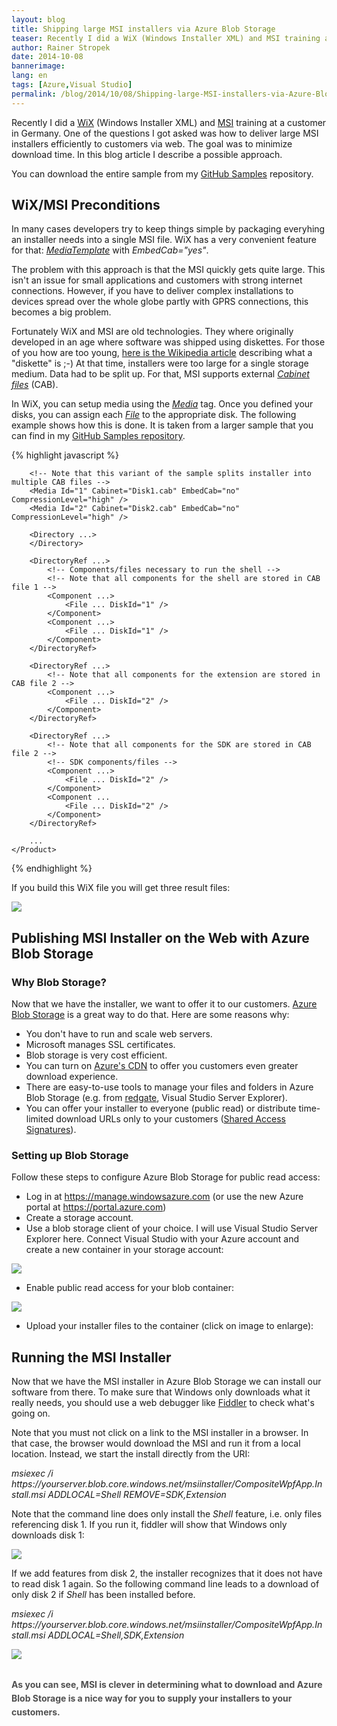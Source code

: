 ```yaml
---
layout: blog
title: Shipping large MSI installers via Azure Blob Storage
teaser: Recently I did a WiX (Windows Installer XML) and MSI training at a customer in Germany. One of the questions I got asked was how to deliver large MSI installers efficiently to customers via web. The goal was to minimize download time. In this blog article I describe a possible approach.
author: Rainer Stropek
date: 2014-10-08
bannerimage: 
lang: en
tags: [Azure,Visual Studio]
permalink: /blog/2014/10/08/Shipping-large-MSI-installers-via-Azure-Blob-Storage
---
```


<p>Recently I did a <a href="http://wixtoolset.org" target="_blank">WiX</a> (Windows Installer XML) and <a href="http://msdn.microsoft.com/en-us/library/cc185688(v=vs.85).aspx" target="_blank">MSI</a> training at a customer in Germany. One of the questions I got asked was how to deliver large MSI installers efficiently to customers via web. The goal was to minimize download time. In this blog article I describe a possible approach.</p><p class="showcase">You can download the entire sample from my <a href="https://github.com/rstropek/Samples/tree/master/WiXSamples/CompositeWpfAppWithInstaller" target="_blank">GitHub Samples</a> repository.</p><h2>WiX/MSI Preconditions</h2><p>In many cases developers try to keep things simple by packaging everyhing an installer needs into a single MSI file. WiX has a very convenient feature for that: <a href="http://wixtoolset.org/documentation/manual/v3/xsd/wix/mediatemplate.html" target="_blank"><em>MediaTemplate</em></a> with <em>EmbedCab="yes"</em>.</p><p>The problem with this approach is that the MSI quickly gets quite large. This isn't an issue for small applications and customers with strong internet connections. However, if you have to deliver complex installations to devices spread over the whole globe partly with GPRS connections, this becomes a big problem.</p><p>Fortunately WiX and MSI are old technologies. They where originally developed in an age where software was shipped using diskettes. For those of you how are too young, <a href="http://en.wikipedia.org/wiki/Floppy_disk" target="_blank">here is the Wikipedia article</a> describing what a "diskette" is ;-) At that time, installers were too large for a single storage medium. Data had to be split up. For that, MSI supports external <a href="http://en.wikipedia.org/wiki/Cabinet_(file_format)" target="_blank"><em>Cabinet files</em></a> (CAB).</p><p>In WiX, you can setup media using the <em><a href="http://wixtoolset.org/documentation/manual/v3/xsd/wix/media.html" target="_blank">Media</a></em> tag. Once you defined your disks, you can assign each <em><a href="http://wixtoolset.org/documentation/manual/v3/xsd/wix/file.html" target="_blank">File</a></em> to the appropriate disk. The following example shows how this is done. It is taken from a larger sample that you can find in my <a href="https://github.com/rstropek/Samples/blob/master/WiXSamples/CompositeWpfAppWithInstaller/CompositeWpfApp.InstallCab/Product.wxs" target="_blank">GitHub Samples repository</a>.</p>{% highlight javascript %}<?xml version="1.0" encoding="UTF-8"?>
<Wix ...>
    <Product ...>
        <Package ... />

        <!-- Note that this variant of the sample splits installer into multiple CAB files -->
        <Media Id="1" Cabinet="Disk1.cab" EmbedCab="no" CompressionLevel="high" />
        <Media Id="2" Cabinet="Disk2.cab" EmbedCab="no" CompressionLevel="high" />

        <Directory ...>
        </Directory>

        <DirectoryRef ...>
            <!-- Components/files necessary to run the shell -->
            <!-- Note that all components for the shell are stored in CAB file 1 -->
            <Component ...>
                <File ... DiskId="1" />
            </Component>
            <Component ...>
                <File ... DiskId="1" />
            </Component>
        </DirectoryRef>

        <DirectoryRef ...>
            <!-- Note that all components for the extension are stored in CAB file 2 -->
            <Component ...>
                <File ... DiskId="2" />
            </Component>
        </DirectoryRef>

        <DirectoryRef ...>
            <!-- Note that all components for the SDK are stored in CAB file 2 -->
            <!-- SDK components/files -->
            <Component ...>
                <File ... DiskId="2" />
            </Component>
            <Component ...
                <File ... DiskId="2" />
            </Component>
        </DirectoryRef>
        
        ...
    </Product>
</Wix>{% endhighlight %}<p>If you build this WiX file you will get three result files:</p><p>
  <img src="{{site.baseurl}}/content/images/blog/2014/10/WixCabFiles.png" />
</p><h2>Publishing MSI Installer on the Web with Azure Blob Storage</h2><h3>Why Blob Storage?</h3><p>Now that we have the installer, we want to offer it to our customers. <a href="http://azure.microsoft.com/en-us/documentation/services/storage/" target="_blank">Azure Blob Storage</a> is a great way to do that. Here are some reasons why:</p><ul>
  <li>You don't have to run and scale web servers.</li>
  <li>Microsoft manages SSL certificates.</li>
  <li>Blob storage is very cost efficient.</li>
  <li>You can turn on <a href="http://azure.microsoft.com/en-us/services/cdn/" target="_blank">Azure's CDN</a> to offer you customers even greater download experience.</li>
  <li>There are easy-to-use tools to manage your files and folders in Azure Blob Storage (e.g. from <a href="http://www.red-gate.com/products/azure-development/" target="_blank">redgate</a>, Visual Studio Server Explorer).</li>
  <li>You can offer your installer to everyone (public read) or distribute time-limited download URLs only to your customers (<a href="http://azure.microsoft.com/en-us/documentation/articles/storage-dotnet-shared-access-signature-part-1/" target="_blank">Shared Access Signatures</a>).</li>
</ul><h3>Setting up Blob Storage</h3><p>Follow these steps to configure Azure Blob Storage for public read access:</p><ul>
  <li>Log in at <a href="https://manage.windowsazure.com/" target="_blank">https://manage.windowsazure.com</a> (or use the new Azure portal at <a href="https://portal.azure.com/" target="_blank">https://portal.azure.com</a>)</li>
  <li>Create a storage account.</li>
  <li>Use a blob storage client of your choice. I will use Visual Studio Server Explorer here. Connect Visual Studio with your Azure account and create a new container in your storage account:</li>
</ul><p>
  <img src="{{site.baseurl}}/content/images/blog/2014/10/Container.png" />
</p><ul>
  <li>Enable public read access for your blob container:</li>
</ul><p>
  <img src="{{site.baseurl}}/content/images/blog/2014/10/PublicRead.png" />
</p><ul>
  <li>Upload your installer files to the container (click on image to enlarge):</li>
</ul><function name="Composite.Media.ImageGallery.Slimbox2">
  <param name="MediaImage" value="MediaArchive:00ff56df-e753-4f01-8a17-256b4d76a195" />
  <param name="ThumbnailMaxWidth" value="650" />
  <param name="ThumbnailMaxHeight" value="650" />
  <param name="ImageMaxWidth" value="1280" />
  <param name="ImageMaxHeight" value="1024" />
</function><h2>Running the MSI Installer</h2><p>Now that we have the MSI installer in Azure Blob Storage we can install our software from there. To make sure that Windows only downloads what it really needs, you should use a web debugger like <a href="http://www.telerik.com/fiddler" target="_blank">Fiddler</a> to check what's going on.</p><p>Note that you must not click on a link to the MSI installer in a browser. In that case, the browser would download the MSI and run it from a local location. Instead, we start the install directly from the URI:</p><p>
  <em>msiexec /i https://yourserver.blob.core.windows.net/msiinstaller/CompositeWpfApp.Install.msi ADDLOCAL=Shell REMOVE=SDK,Extension</em>
</p><p>Note that the command line does only install the <em>Shell</em> feature, i.e. only files referencing disk 1. If you run it, fiddler will show that Windows only downloads disk 1:</p><p>
  <img src="{{site.baseurl}}/content/images/blog/2014/10/Disk1.png" />
</p><p>If we add features from disk 2, the installer recognizes that it does not have to read disk 1 again. So the following command line leads to a download of only disk 2 if <em>Shell</em> has been installed before.</p><p>
  <em>msiexec /i https://yourserver.blob.core.windows.net/msiinstaller/CompositeWpfApp.Install.msi ADDLOCAL=Shell,SDK,Extension</em>
</p><p>
  <img src="{{site.baseurl}}/content/images/blog/2014/10/Disk2.png" />
</p><h2>
  <span style="color: rgb(80, 80, 80); font-size: 14px; line-height: 22px;">As you can see, MSI is clever in determining what to download and Azure Blob Storage is a nice way for you to supply your installers to your customers.</span>
</h2>